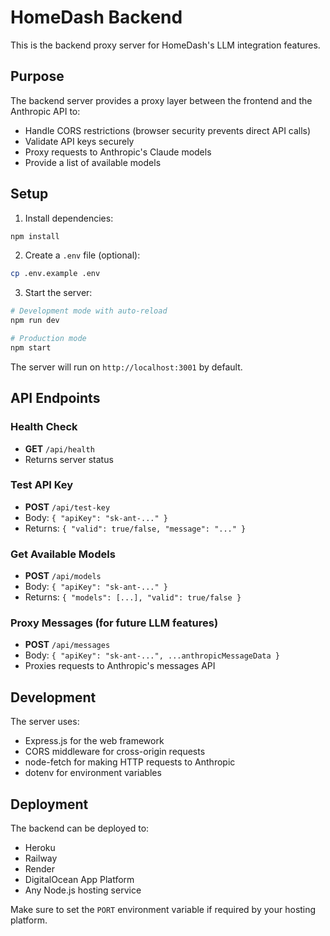 # HomeDash Backend

This is the backend proxy server for HomeDash's LLM integration features.

## Purpose

The backend server provides a proxy layer between the frontend and the Anthropic API to:

- Handle CORS restrictions (browser security prevents direct API calls)
- Validate API keys securely
- Proxy requests to Anthropic's Claude models
- Provide a list of available models

## Setup

1. Install dependencies:

```bash
npm install
```

2. Create a `.env` file (optional):

```bash
cp .env.example .env
```

3. Start the server:

```bash
# Development mode with auto-reload
npm run dev

# Production mode
npm start
```

The server will run on `http://localhost:3001` by default.

## API Endpoints

### Health Check

- **GET** `/api/health`
- Returns server status

### Test API Key

- **POST** `/api/test-key`
- Body: `{ "apiKey": "sk-ant-..." }`
- Returns: `{ "valid": true/false, "message": "..." }`

### Get Available Models

- **POST** `/api/models`
- Body: `{ "apiKey": "sk-ant-..." }`
- Returns: `{ "models": [...], "valid": true/false }`

### Proxy Messages (for future LLM features)

- **POST** `/api/messages`
- Body: `{ "apiKey": "sk-ant-...", ...anthropicMessageData }`
- Proxies requests to Anthropic's messages API

## Development

The server uses:

- Express.js for the web framework
- CORS middleware for cross-origin requests
- node-fetch for making HTTP requests to Anthropic
- dotenv for environment variables

## Deployment

The backend can be deployed to:

- Heroku
- Railway
- Render
- DigitalOcean App Platform
- Any Node.js hosting service

Make sure to set the `PORT` environment variable if required by your hosting platform.
